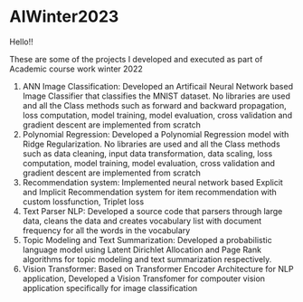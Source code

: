 # AIWinter2023

Hello!!

These are some of the projects I developed and executed as part of Academic course work winter 2022

1. ANN Image Classification: Developed an Artificail Neural Network based Image Classifier that classifies the MNIST dataset. No libraries are used and all the Class methods such as forward and backward propagation, loss computation, model training, model evaluation, cross validation and gradient descent are implemented from scratch
2. Polynomial Regression: Developed a Polynomial Regression model with Ridge Regularization. No libraries are used and all the Class methods such as data cleaning, input data transformation, data scaling, loss computation, model training, model evaluation, cross validation and gradient descent are implemented from scratch
3. Recommendation system: Implemented neural network based Explicit and Implicit Recommendation system for item recommendation with custom lossfunction, Triplet loss
4. Text Parser NLP: Developed a source code that parsers through large data, cleans the data and creates vocabulary list with document frequency for all the words in the vocabulary
5. Topic Modeling and Text Summarization: Developed a probabilistic language model using Latent Dirichlet Allocation and Page Rank algorithms for topic modeling and text summarization respectively.
6. Vision Transformer: Based on Transformer Encoder Architecture for NLP application, Developed a Vision Transfomer for compouter vision application specifically for image classification 
